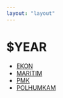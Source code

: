 ```yaml
---
layout: "layout"
---
```

# $YEAR
* [EKON](EKON/)
* [MARITIM](MARITIM/)
* [PMK](PMK/)
* [POLHUMKAM](POLHUMKAM/)

